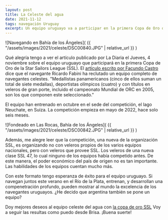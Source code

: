 ```yaml
---
layout: post
title: La Celeste del agua
date: 2021-11-12
tags: navegación Uruguay
excerpt: Un equipo uruguayo va a participar en la primera Copa de Oro de la SSL.
---
```


![Navegando en Bahía de los Ángeles](
  {{ "/assets/images/2021/celeste/DSC00840.JPG" | relative_url }}
)

Qué alegría tengo a ver el artículo publicado por La Diaria el Jueves, 4
noviembre sobre el equipo uruguayo que participará en la primera Copa de Oro de
la Star Sailors League (SSL). El [artículo escrito por Facundo Castro][oro]
dice que el navegante Ricardo Fabini ha reclutado un equipo completo de
navegantes celestes.  "Medallistas panamericanos (cinco de ellos suman un total
de siete medallas), deportistas olímpicos (cuatro) y con títulos en veleros de
gran porte, incluido el campeonato Mundial de ORC en 2005, son los que componen
este seleccionado."

El equipo han entrenado en octubre en el sede del competición, el lago
Neuchate, en Suiza. La competición empieza en mayo de 2022, hace solo seis
meses.

![Fondeado en Las Rocas, Bahía de los Ángeles](
  {{ "/assets/images/2021/celeste/DSC00842.JPG" | relative_url }}
)

Además, me alegre leer que la competición, una nueva de la organización
SSL, es organizando no con veleros propios de los varios
equipos nacionales, pero con veleros que provee SSL. Los veleros de una nueva
clase SSL 47, lo cual ninguno de los equipos había competido antes. De este
manera, el poder económico del país de origen no es tan importante. Las
habilidades de los equipos cuentan mucho más.

Con este formato tengo esperanza de éxito para el equipo uruguayo. Si navegan
juntos este verano en el Río de la Plata, entrenan, y desarrollan una
compenetración profundo, pueden mostrar al mundo la excelencia de los
navegantes uruguayos. ¿He decido que argentina también se pone un equipo?

Doy mejores deseos al equipo celeste del agua con [la copa de oro SSL][ssl]
Voy a seguir las resultas como puedo desde Brisa. ¡Buena suerte!

[oro]: https://ladiaria.com.uy/garra/articulo/2021/11/la-celeste-del-agua-uruguay-competira-en-el-primer-mundial-de-selecciones-de-yachting-a-vela/ "Uruguay competirá en el primer Mundial de selecciones de yachting a vela"
[ssl]: https://goldcup.starsailors.com/ "Star Sailors League Gold Cup"
